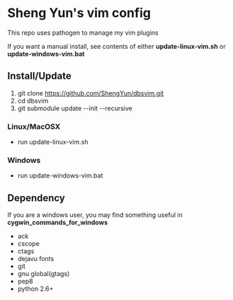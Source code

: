 # Sheng Yun's vim config

This repo uses pathogen to manage my vim plugins

If you want a manual install, see contents of either **update-linux-vim.sh**
or **update-windows-vim.bat**

## Install/Update
1. git clone https://github.com/ShengYun/dbsvim.git
2. cd dbsvim
3. git submodule update --init --recursive

### Linux/MacOSX
- run update-linux-vim.sh

### Windows
- run update-windows-vim.bat

## Dependency
If you are a windows user, you may find something useful in **cygwin\_commands\_for\_windows**

- ack
- cscope
- ctags
- dejavu fonts
- git
- gnu global(gtags)
- pep8
- python 2.6+
